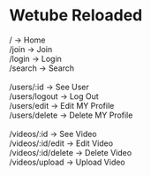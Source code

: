 # Wetube Reloaded

/ -> Home <br>
/join -> Join <br>
/login -> Login <br>
/search -> Search <br>
 <br>
/users/:id -> See User <br>
/users/logout -> Log Out <br>
/users/edit -> Edit MY Profile <br>
/users/delete -> Delete MY Profile <br>
 <br>
/videos/:id -> See Video <br>
/videos/:id/edit -> Edit Video <br>
/videos/:id/delete -> Delete Video <br>
/videos/upload -> Upload Video <br>
